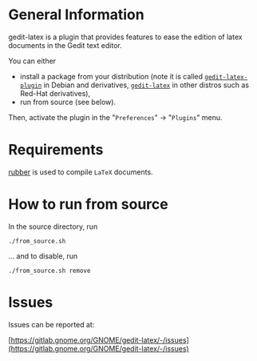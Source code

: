 General Information
===================

gedit-latex is a plugin that provides features to ease the edition of latex
documents in the Gedit text editor.

You can either

* install a package from your distribution (note it is called
[`gedit-latex-plugin`](https://repology.org/project/gedit-latex-plugin/versions) in Debian and derivatives, [`gedit-latex`](https://repology.org/project/gedit-latex/versions) in other distros
such as Red-Hat derivatives),
* run from source (see below).

Then, activate the plugin in the "`Preferences`" -> "`Plugins`" menu.

Requirements
============

[rubber](https://gitlab.com/latex-rubber/rubber) is used to compile `LaTeX` documents.

How to run from source
======================

In the source directory, run

    ./from_source.sh

... and to disable, run

    ./from_source.sh remove


Issues
======

Issues can be reported at:

[https://gitlab.gnome.org/GNOME/gedit-latex/-/issues](https://gitlab.gnome.org/GNOME/gedit-latex/-/issues)
